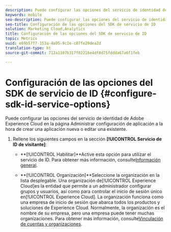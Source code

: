 ```yaml
---
description: Puede configurar las opciones del servicio de identidad de Adobe Experience Platform en la página Administrar configuración de aplicación a la hora de crear una aplicación nueva o editar una existente.
keywords: mobile
seo-description: Puede configurar las opciones del servicio de identidad de Adobe Experience Platform en la página Administrar configuración de aplicación a la hora de crear una aplicación nueva o editar una existente.
seo-title: Configuración de las opciones del SDK de servicio de ID
solution: Marketing Cloud,Analytics
title: Configuración de las opciones del SDK de servicio de ID
topic: Metrics
uuid: e69b57f7-153a-4a95-9c1e-c07fe29dea2d
translation-type: ht
source-git-commit: 712a1107b317f02216e4df8d75fddda67a6f1feb

---
```



# Configuración de las opciones del SDK de servicio de ID {#configure-sdk-id-service-options}

Puede configurar las opciones del servicio de identidad de Adobe Experience Cloud en la página Administrar configuración de aplicación a la hora de crear una aplicación nueva o editar una existente.

1. Rellene los siguientes campos en la sección **[!UICONTROL Servicio de ID de visitante]**:

   * **[!UICONTROL Habilitar]**Active esta opción para utilizar el servicio de ID. Para obtener más información, consulte[Información general](https://docs.adobe.com/content/help/es-ES/id-service/using/intro/overview.html).

   * **[!UICONTROL Organización]**Seleccione la organización en la lista desplegable.
Una organización de[!UICONTROL Experience Cloud]es la entidad que permite a un administrador configurar grupos y usuarios, así como para controlar el inicio de sesión único en[!UICONTROL Experience Cloud]. La organización funciona como una empresa de inicio de sesión que abarca todos los productos y soluciones de Experience Cloud. Normalmente, la organización es el nombre de su empresa, pero una empresa puede tener muchas organizaciones. Para obtener más información, consulte[Vinculación de cuentas y organizaciones](https://docs.adobe.com/content/help/es-ES/core-services/interface/manage-users-and-products/organizations.html).